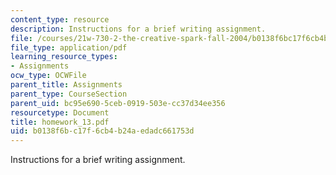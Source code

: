 ```yaml
---
content_type: resource
description: Instructions for a brief writing assignment.
file: /courses/21w-730-2-the-creative-spark-fall-2004/b0138f6bc17f6cb4b24aedadc661753d_homework_13.pdf
file_type: application/pdf
learning_resource_types:
- Assignments
ocw_type: OCWFile
parent_title: Assignments
parent_type: CourseSection
parent_uid: bc95e690-5ceb-0919-503e-cc37d34ee356
resourcetype: Document
title: homework_13.pdf
uid: b0138f6b-c17f-6cb4-b24a-edadc661753d
---
```

Instructions for a brief writing assignment.

